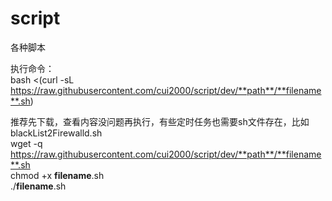 # script
各种脚本

执行命令：  
bash <(curl -sL https://raw.githubusercontent.com/cui2000/script/dev/**path**/**filename**.sh)  

推荐先下载，查看内容没问题再执行，有些定时任务也需要sh文件存在，比如blackList2Firewalld.sh  
wget -q https://raw.githubusercontent.com/cui2000/script/dev/**path**/**filename**.sh  
chmod +x **filename**.sh  
./**filename**.sh